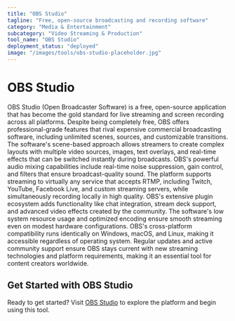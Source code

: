 ```yaml
---
title: "OBS Studio"
tagline: "Free, open-source broadcasting and recording software"
category: "Media & Entertainment"
subcategory: "Video Streaming & Production"
tool_name: "OBS Studio"
deployment_status: "deployed"
image: "/images/tools/obs-studio-placeholder.jpg"
---
```


# OBS Studio

OBS Studio (Open Broadcaster Software) is a free, open-source application that has become the gold standard for live streaming and screen recording across all platforms. Despite being completely free, OBS offers professional-grade features that rival expensive commercial broadcasting software, including unlimited scenes, sources, and customizable transitions. The software's scene-based approach allows streamers to create complex layouts with multiple video sources, images, text overlays, and real-time effects that can be switched instantly during broadcasts. OBS's powerful audio mixing capabilities include real-time noise suppression, gain control, and filters that ensure broadcast-quality sound. The platform supports streaming to virtually any service that accepts RTMP, including Twitch, YouTube, Facebook Live, and custom streaming servers, while simultaneously recording locally in high quality. OBS's extensive plugin ecosystem adds functionality like chat integration, stream deck support, and advanced video effects created by the community. The software's low system resource usage and optimized encoding ensure smooth streaming even on modest hardware configurations. OBS's cross-platform compatibility runs identically on Windows, macOS, and Linux, making it accessible regardless of operating system. Regular updates and active community support ensure OBS stays current with new streaming technologies and platform requirements, making it an essential tool for content creators worldwide.

## Get Started with OBS Studio

Ready to get started? Visit [OBS Studio](https://obsproject.com) to explore the platform and begin using this tool.
